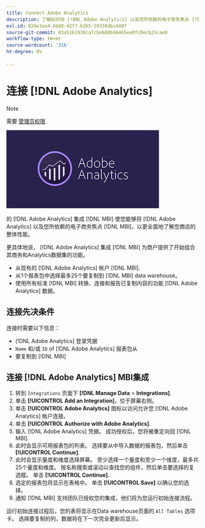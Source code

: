 ```yaml
---
title: Connect Adobe Analytics
description: 了解如何将 [!DNL Adobe Analytics] 以及您所依赖的电子商务焦点 [!DNL MBI].
exl-id: 824e1ee4-6b88-42f7-b265-29330dbc4407
source-git-commit: 03a5161930cafcbe600b96465ee0fc0ecb25cae8
workflow-type: tm+mt
source-wordcount: '316'
ht-degree: 0%

---
```


# 连接 [!DNL Adobe Analytics]

>[!NOTE]
>
>需要 [管理员权限](../../../administrator/user-management/user-management.md).

![](../../../assets/adobe-analytic-slogo.png)

的 [!DNL Adobe Analytics] 集成 [!DNL MBI] 使您能够将 [!DNL Adobe Analytics] 以及您所依赖的电子商务焦点 [!DNL MBI]，以更全面地了解您商店的整体性能。

更具体地说， [!DNL Adobe Analytics] 集成 [!DNL MBI] 为商户提供了开始组合其商务和Analytics数据集的功能。
- 从现有的 [!DNL Adobe Analytics] 帐户 [!DNL MBI].
- 从1个报表包中选择最多25个要复制到 [!DNL MBI] data warehouse。
- 使用所有标准 [!DNL MBI] 转换、连接和报告已复制内容的功能 [!DNL Adobe Analytics] 数据。

## 连接先决条件

连接时需要以下信息：
- [!DNL Adobe Analytics] 登录凭据
- `Name` 和/或 `ID` of [!DNL Adobe Analytics] 报表包从
- 要复制到 [!DNL MBI]

## 连接 [!DNL Adobe Analytics] MBI集成

1. 转到 `Integrations` 页面下 **[!DNL Manage Data** > **Integrations]**.
1. 单击 **[!UICONTROL Add an Integration]**，位于屏幕右侧。
1. 单击 **[!UICONTROL Adobe Analytics]** 图标以访问允许您 [!DNL Adobe Analytics] 帐户连接。
1. 单击 **[!UICONTROL Authorize with Adobe Analytics]**.
1. 输入 [!DNL Adobe Analytics] 凭据。 成功授权后，您将被重定向回 [!DNL MBI].
1. 此时会显示可用报表包的列表。 选择要从中导入数据的报表包，然后单击 **[!UICONTROL Continue]**.
1. 此时会显示量度和维度选择屏幕。 至少选择一个量度和至少一个维度，最多共25个量度和维度。 按名称搜索或滚动以查找您的组件，然后单击要选择的复选框。 单击 **[!UICONTROL Continue]**.
1. 选定的报表包将显示在表格中。 单击 **[!UICONTROL Save]** 以确认您的选择。
1. 通知 [!DNL MBI] 支持团队已授权您的集成，他们将为您运行初始连接流程。

运行初始连接过程后，您的表将显示在Data warehouse页面的 `All Tables` 选项卡。 选择要复制的列，数据将在下一次完全更新后显示。
